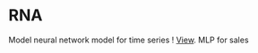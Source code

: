 # RNA
Model neural network model for time series ! [View](https://nbviewer.org/github/bonmath1022/RNA/blob/main/RNA_LSTM.ipynb).
MLP for sales


